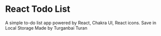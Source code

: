 # React Todo List
A simple to-do list app powered by React, Chakra UI, React icons. 
Save in Local Storage
Made by Turganbai Turan
